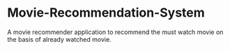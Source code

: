 # Movie-Recommendation-System
A movie recommender application to recommend the must watch movie on the basis of already watched movie. 
